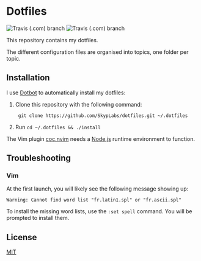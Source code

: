 # Dotfiles

![Travis (.com) branch](https://img.shields.io/travis/com/SkypLabs/dotfiles/master?label=master&logo=travis) ![Travis (.com) branch](https://img.shields.io/travis/com/SkypLabs/dotfiles/develop?label=develop&logo=travis)

This repository contains my dotfiles.

The different configuration files are organised into topics, one folder per topic.

## Installation

I use [Dotbot][dotbot] to automatically install my dotfiles:

1. Clone this repository with the following command:

        git clone https://github.com/SkypLabs/dotfiles.git ~/.dotfiles

2. Run `cd ~/.dotfiles && ./install`

The Vim plugin [coc.nvim][coc-nvim] needs a [Node.js][nodejs-download] runtime
environment to function.

## Troubleshooting

### Vim

At the first launch, you will likely see the following message showing up:

    Warning: Cannot find word list "fr.latin1.spl" or "fr.ascii.spl"

To install the missing word lists, use the `:set spell` command. You will be
prompted to install them.

## License

[MIT][mit-license]

 [coc-nvim]: https://github.com/neoclide/coc.nvim "coc.nvim Vim plugin"
 [dotbot]: https://github.com/anishathalye/dotbot "Dotbot project on GitHub"
 [mit-license]: https://opensource.org/licenses/MIT "MIT license"
 [nodejs-download]: https://nodejs.org/en/download/ "Node.js download page"
